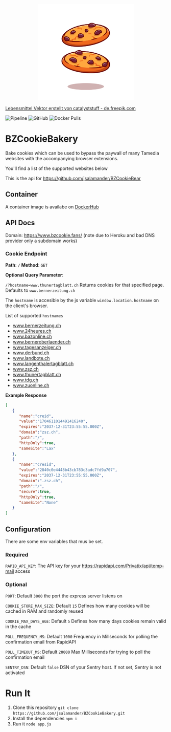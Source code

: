 <p align="center" >
  <img height="300rem" src="https://raw.githubusercontent.com/jsalamander/BZCookieBakery/main/assets/cookies.png" alt="Cookies"/>
</p>
<a href='https://de.freepik.com/fotos-vektoren-kostenlos/lebensmittel'>Lebensmittel Vektor erstellt von catalyststuff - de.freepik.com</a>


![Pipeline](https://github.com/jsalamander/BZCookieBakery/actions/workflows/release.yml/badge.svg)
![GitHub](https://img.shields.io/github/license/jsalamander/BZCookieBakery)
![Docker Pulls](https://img.shields.io/docker/pulls/jfriedli/bz-cookie-bakery)

# BZCookieBakery
Bake cookies which can be used to bypass the paywall of many Tamedia websites with the accompanying browser extensions.

You'll find a list of the supported websites below

This is the api for https://github.com/jsalamander/BZCookieBear

## Container

A container image is availabe on [DockerHub](https://hub.docker.com/r/jfriedli/bz-cookie-bakery/tags?page=1&ordering=last_updated)

## API Docs

Domain: https://www.bzcookie.fans/ (note due to Heroku and bad DNS provider only a subdomain works)

### Cookie Endpoint
**Path**: `/`
**Method**: `GET` 

**Optional Query Parameter**:

 `/?hostname=www.thunertagblatt.ch` Returns cookies for that specified page. Defaults to `www.bernerzeitung.ch`

The `hostname` is accesible by the js variable `window.location.hostname` on the client's browser.

List of supported `hostnames`
* www.bernerzeitung.ch
* www.24heures.ch
* www.bazonline.ch
* www.berneroberlaender.ch
* www.tagesanzeiger.ch
* www.derbund.ch
* www.landbote.ch
* www.langenthalertagblatt.ch
* www.zsz.ch
* www.thunertagblatt.ch
* www.tdg.ch
* www.zuonline.ch


**Example Response**
```json
[
   {
      "name":"creid",
      "value":"1704611014491416240",
      "expires":"2037-12-31T23:55:55.000Z",
      "domain":"zsz.ch",
      "path":"/",
      "httpOnly":true,
      "sameSite":"Lax"
   },
   {
      "name":"cresid",
      "value":"2840c0e4448b43cb783c3adc7fd9a707",
      "expires":"2037-12-31T23:55:55.000Z",
      "domain":".zsz.ch",
      "path":"/",
      "secure":true,
      "httpOnly":true,
      "sameSite":"None"
   }
]
```

## Configuration

There are some env variables that mus be set.

### Required

`RAPID_API_KEY`: The API key for your https://rapidapi.com/Privatix/api/temp-mail access

### Optional

`PORT`: Default `3000` the port the express server listens on

`COOKIE_STORE_MAX_SIZE`: Default `15` Defines how many cookies will be cached in RAM and randomly reused

`COOKIE_MAX_DAYS_AGE`: Default `5` Defines how many days cookies remain valid in the cache

`POLL_FREQUENCY_MS`: Default `1000` Frequency in Millseconds for polling the confirmation email from RapidAPI

`POLL_TIMEOUT_MS`: Default `20000` Max Milliseconds for trying to poll the confirmation email

`SENTRY_DSN`: Default `false` DSN of your Sentry host. If not set, Sentry is not activated

# Run It

1. Clone this repository `git clone https://github.com/jsalamander/BZCookieBakery.git`
2. Install the dependencies `npm i`
3. Run it `node app.js`
